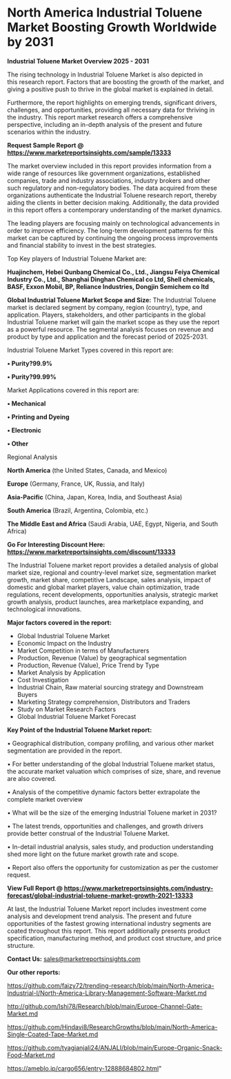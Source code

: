  # North America Industrial Toluene Market Boosting Growth Worldwide by 2031

<Strong> Industrial Toluene Market Overview 2025 - 2031</strong>

The rising technology in Industrial Toluene Market is also depicted in this research report. Factors that are boosting the growth of the market, and giving a positive push to thrive in the global market is explained in detail.

Furthermore, the report highlights on emerging trends, significant drivers, challenges, and opportunities, providing all necessary data for thriving in the industry. This report market research offers a comprehensive perspective, including an in-depth analysis of the present and future scenarios within the industry.

<strong>Request Sample Report @ <a href=https://www.marketreportsinsights.com/sample/13333>https://www.marketreportsinsights.com/sample/13333</a></strong>

The market overview included in this report provides information from a wide range of resources like government organizations, established companies, trade and industry associations, industry brokers and other such regulatory and non-regulatory bodies. The data acquired from these organizations authenticate the Industrial Toluene research report, thereby aiding the clients in better decision making. Additionally, the data provided in this report offers a contemporary understanding of the market dynamics.

The leading players are focusing mainly on technological advancements in order to improve efficiency. The long-term development patterns for this market can be captured by continuing the ongoing process improvements and financial stability to invest in the best strategies.

Top Key players of Industrial Toluene Market are:

<strong>Huajinchem, Hebei Qunbang Chemical Co., Ltd., Jiangsu Feiya Chemical Industry Co., Ltd., Shanghai Dinghan Chemical co Ltd, Shell chemicals, BASF, Exxon Mobil, BP, Reliance Industries, Dongjin Semichem co ltd</strong>

<strong><b>Global Industrial Toluene Market Scope and Size:</b></strong>
The Industrial Toluene market is declared segment by company, region (country), type, and application. Players, stakeholders, and other participants in the global Industrial Toluene market will gain the market scope as they use the report as a powerful resource. The segmental analysis focuses on revenue and product by type and application and the forecast period of 2025-2031.

Industrial Toluene Market Types covered in this report are:

<strong>• Purity?99.9%

• Purity?99.99%</strong>

Market Applications covered in this report are:

<strong>• Mechanical

• Printing and Dyeing

• Electronic

• Other</strong> 

Regional Analysis

<strong>North America</strong> (the United States, Canada, and Mexico)

<strong>Europe</strong> (Germany, France, UK, Russia, and Italy)

<strong>Asia-Pacific</strong> (China, Japan, Korea, India, and Southeast Asia)

<strong>South America</strong> (Brazil, Argentina, Colombia, etc.)

<strong>The Middle East and Africa</strong> (Saudi Arabia, UAE, Egypt, Nigeria, and South Africa)

<strong>Go For Interesting Discount Here: <a href=https://www.marketreportsinsights.com/discount/13333>https://www.marketreportsinsights.com/discount/13333</a></strong>

The Industrial Toluene market report provides a detailed analysis of global market size, regional and country-level market size, segmentation market growth, market share, competitive Landscape, sales analysis, impact of domestic and global market players, value chain optimization, trade regulations, recent developments, opportunities analysis, strategic market growth analysis, product launches, area marketplace expanding, and technological innovations.

<strong><b>Major factors covered in the report:</b></strong>
<ul>
  <li>Global Industrial Toluene Market </li>
  <li>Economic Impact on the Industry</li>
  <li>Market Competition in terms of Manufacturers</li>
  <li>Production, Revenue (Value) by geographical segmentation</li>
  <li>Production, Revenue (Value), Price Trend by Type</li>
  <li>Market Analysis by Application</li>
  <li>Cost Investigation</li>
  <li>Industrial Chain, Raw material sourcing strategy and Downstream Buyers</li>
  <li>Marketing Strategy comprehension, Distributors and Traders</li>
  <li>Study on Market Research Factors</li>
  <li>Global Industrial Toluene Market Forecast</li>
</ul>

<strong><b>Key Point of the Industrial Toluene Market report:</b></strong>

• Geographical distribution, company profiling, and various other market segmentation are provided in the report.

• For better understanding of the global Industrial Toluene market status, the accurate market valuation which comprises of size, share, and revenue are also covered.

• Analysis of the competitive dynamic factors better extrapolate the complete market overview

• What will be the size of the emerging Industrial Toluene market in 2031?

• The latest trends, opportunities and challenges, and growth drivers provide better construal of the Industrial Toluene Market.

• In-detail industrial analysis, sales study, and production understanding shed more light on the future market growth rate and scope.

• Report also offers the opportunity for customization as per the customer request.

<strong><b>View Full Report @ <a href=https://www.marketreportsinsights.com/industry-forecast/global-industrial-toluene-market-growth-2021-13333>https://www.marketreportsinsights.com/industry-forecast/global-industrial-toluene-market-growth-2021-13333</a></b></strong>


At last, the Industrial Toluene Market report includes investment come analysis and development trend analysis. The present and future opportunities of the fastest growing international industry segments are coated throughout this report. This report additionally presents product specification, manufacturing method, and product cost structure, and price structure.

<strong>Contact Us:</strong>
sales@marketreportsinsights.com

<strong>Our other reports:</strong>

<a href=https://github.com/faizy72/trending-research/blob/main/North-America-Industrial-I/North-America-Library-Management-Software-Market.md>https://github.com/faizy72/trending-research/blob/main/North-America-Industrial-I/North-America-Library-Management-Software-Market.md</a>

<a href=http://github.com/Ishi78/Research/blob/main/Europe-Channel-Gate-Market.md>http://github.com/Ishi78/Research/blob/main/Europe-Channel-Gate-Market.md</a>

<a href=https://github.com/Hindavi8/ResearchGrowths/blob/main/North-America-Single-Coated-Tape-Market.md>https://github.com/Hindavi8/ResearchGrowths/blob/main/North-America-Single-Coated-Tape-Market.md</a>

<a href=https://github.com/tyagianjali24/ANJALI/blob/main/Europe-Organic-Snack-Food-Market.md>https://github.com/tyagianjali24/ANJALI/blob/main/Europe-Organic-Snack-Food-Market.md</a>

<a href=https://ameblo.jp/cargo656/entry-12888684802.html>https://ameblo.jp/cargo656/entry-12888684802.html</a>"
